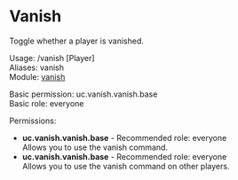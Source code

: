 Vanish
====
Toggle whether a player is vanished.

Usage: /vanish \[Player\]<br>
Aliases: vanish<br>
Module: [vanish](../modules/vanish.md)<br>

Basic permission: uc.vanish.vanish.base<br>
Basic role: everyone<br>

Permissions: <br>
* **uc.vanish.vanish.base** - Recommended role: everyone<br>Allows you to use the vanish command.
* **uc.vanish.vanish.base** - Recommended role: everyone<br>Allows you to use the vanish command on other players.
